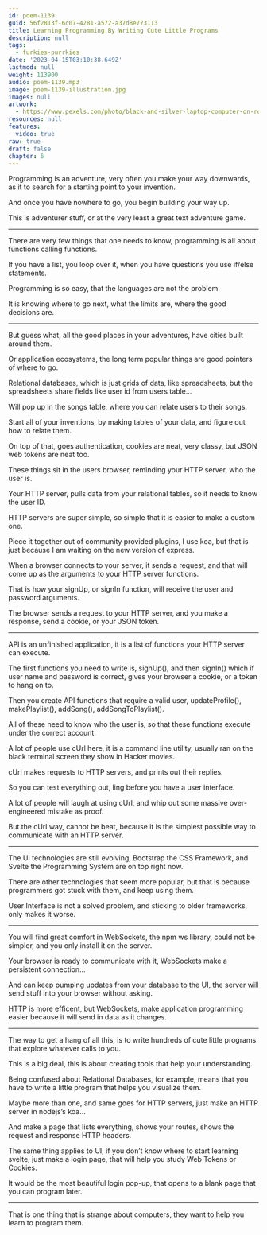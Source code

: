 ```yaml
---
id: poem-1139
guid: 56f2813f-6c07-4281-a572-a37d8e773113
title: Learning Programming By Writing Cute Little Programs
description: null
tags:
  - furkies-purrkies
date: '2023-04-15T03:10:38.649Z'
lastmod: null
weight: 113900
audio: poem-1139.mp3
image: poem-1139-illustration.jpg
images: null
artwork:
  - https://www.pexels.com/photo/black-and-silver-laptop-computer-on-round-brown-wooden-table-1181243/
resources: null
features:
  video: true
raw: true
draft: false
chapter: 6
---
```


Programming is an adventure, very often you make your way downwards,
as it to search for a starting point to your invention.

And once you have nowhere to go,
you begin building your way up.

This is adventurer stuff,
or at the very least a great text adventure game.

---

There are very few things that one needs to know,
programming is all about functions calling functions.

If you have a list, you loop over it,
when you have questions you use if/else statements.

Programming is so easy,
that the languages are not the problem.

It is knowing where to go next,
what the limits are, where the good decisions are.

---

But guess what, all the good places in your adventures,
have cities built around them.

Or application ecosystems,
the long term popular things are good pointers of where to go.

Relational databases, which is just grids of data, like spreadsheets,
but the spreadsheets share fields like user id from users table…

Will pop up in the songs table,
where you can relate users to their songs.

Start all of your inventions,
by making tables of your data, and figure out how to relate them.

On top of that, goes authentication, cookies are neat,
very classy, but JSON web tokens are neat too.

These things sit in the users browser,
reminding your HTTP server, who the user is.

Your HTTP server, pulls data from your relational tables,
so it needs to know the user ID.

HTTP servers are super simple,
so simple that it is easier to make a custom one.

Piece it together out of community provided plugins,
I use koa, but that is just because I am waiting on the new version of express.

When a browser connects to your server, it sends a request,
and that will come up as the arguments to your HTTP server functions.

That is how your signUp, or signIn function,
will receive the user and password arguments.

The browser sends a request to your HTTP server,
and you make a response, send a cookie, or your JSON token.

---

API is an unfinished application,
it is a list of functions your HTTP server can execute.

The first functions you need to write is, signUp(),
and then signIn() which if user name and password is correct, gives your browser a cookie, or a token to hang on to.

Then you create API functions that require a valid user,
updateProfile(), makePlaylist(), addSong(), addSongToPlaylist().

All of these need to know who the user is,
so that these functions execute under the correct account.

A lot of people use cUrl here, it is a command line utility,
usually ran on the black terminal screen they show in Hacker movies.

cUrl makes requests to HTTP servers,
and prints out their replies.

So you can test everything out,
ling before you have a user interface.

A lot of people will laugh at using cUrl,
and whip out some massive over-engineered mistake as proof.

But the cUrl way, cannot be beat,
because it is the simplest possible way to communicate with an HTTP server.

---

The UI technologies are still evolving,
Bootstrap the CSS Framework, and Svelte the Programming System are on top right now.

There are other technologies that seem more popular,
but that is because programmers got stuck with them, and keep using them.

User Interface is not a solved problem, and sticking to older frameworks,
only makes it worse.

---

You will find great comfort in WebSockets, the npm ws library,
could not be simpler, and you only install it on the server.

Your browser is ready to communicate with it,
WebSockets make a persistent connection…

And can keep pumping updates from your database to the UI,
the server will send stuff into your browser without asking.

HTTP is more efficent, but WebSockets,
make application programming easier because it will send in data as it changes.

---

The way to get a hang of all this,
is to write hundreds of cute little programs that explore whatever calls to you.

This is a big deal,
this is about creating tools that help your understanding.

Being confused about Relational Databases, for example,
means that you have to write a little program that helps you visualize them.

Maybe more than one, and same goes for HTTP servers,
just make an HTTP server in nodejs’s koa…

And make a page that lists everything, shows your routes,
shows the request and response HTTP headers.

The same thing applies to UI, if you don’t know where to start learning svelte,
just make a login page, that will help you study Web Tokens or Cookies.

It would be the most beautiful login pop-up,
that opens to a blank page that you can program later.

---

That is one thing that is strange about computers,
they want to help you learn to program them.
